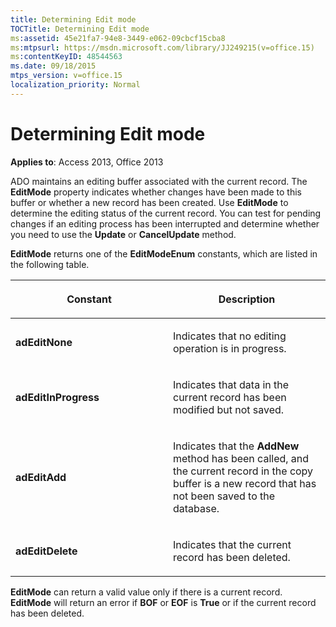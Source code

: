 ```yaml
---
title: Determining Edit mode
TOCTitle: Determining Edit mode
ms:assetid: 45e21fa7-94e8-3449-e062-09cbcf15cba8
ms:mtpsurl: https://msdn.microsoft.com/library/JJ249215(v=office.15)
ms:contentKeyID: 48544563
ms.date: 09/18/2015
mtps_version: v=office.15
localization_priority: Normal
---
```


# Determining Edit mode


**Applies to**: Access 2013, Office 2013

ADO maintains an editing buffer associated with the current record. The **EditMode** property indicates whether changes have been made to this buffer or whether a new record has been created. Use **EditMode** to determine the editing status of the current record. You can test for pending changes if an editing process has been interrupted and determine whether you need to use the **Update** or **CancelUpdate** method.

**EditMode** returns one of the **EditModeEnum** constants, which are listed in the following table.

<table>
<colgroup>
<col style="width: 50%" />
<col style="width: 50%" />
</colgroup>
<thead>
<tr class="header">
<th><p>Constant</p></th>
<th><p>Description</p></th>
</tr>
</thead>
<tbody>
<tr class="odd">
<td><p><strong>adEditNone</strong></p></td>
<td><p>Indicates that no editing operation is in progress.</p></td>
</tr>
<tr class="even">
<td><p><strong>adEditInProgress</strong></p></td>
<td><p>Indicates that data in the current record has been modified but not saved.</p></td>
</tr>
<tr class="odd">
<td><p><strong>adEditAdd</strong></p></td>
<td><p>Indicates that the <strong>AddNew</strong> method has been called, and the current record in the copy buffer is a new record that has not been saved to the database.</p></td>
</tr>
<tr class="even">
<td><p><strong>adEditDelete</strong></p></td>
<td><p>Indicates that the current record has been deleted.</p></td>
</tr>
</tbody>
</table>


**EditMode** can return a valid value only if there is a current record. **EditMode** will return an error if **BOF** or **EOF** is **True** or if the current record has been deleted.


